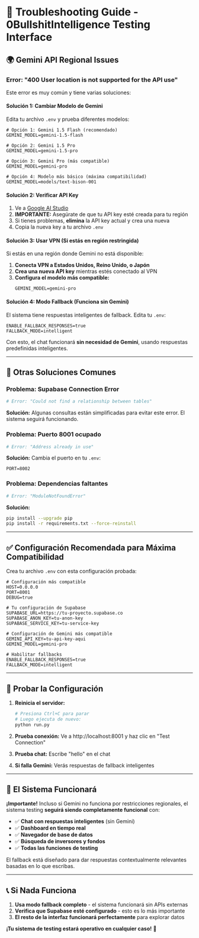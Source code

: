 # 🚨 Troubleshooting Guide - 0BullshitIntelligence Testing Interface

## 🌍 **Gemini API Regional Issues**

### **Error: "400 User location is not supported for the API use"**

Este error es muy común y tiene varias soluciones:

#### **Solución 1: Cambiar Modelo de Gemini**

Edita tu archivo `.env` y prueba diferentes modelos:

```env
# Opción 1: Gemini 1.5 Flash (recomendado)
GEMINI_MODEL=gemini-1.5-flash

# Opción 2: Gemini 1.5 Pro 
GEMINI_MODEL=gemini-1.5-pro

# Opción 3: Gemini Pro (más compatible)
GEMINI_MODEL=gemini-pro

# Opción 4: Modelo más básico (máxima compatibilidad)
GEMINI_MODEL=models/text-bison-001
```

#### **Solución 2: Verificar API Key**

1. Ve a [Google AI Studio](https://aistudio.google.com/app/apikey)
2. **IMPORTANTE:** Asegúrate de que tu API key esté creada para tu región
3. Si tienes problemas, **elimina** la API key actual y crea una nueva
4. Copia la nueva key a tu archivo `.env`

#### **Solución 3: Usar VPN (Si estás en región restringida)**

Si estás en una región donde Gemini no está disponible:

1. **Conecta VPN a Estados Unidos, Reino Unido, o Japón**
2. **Crea una nueva API key** mientras estés conectado al VPN
3. **Configura el modelo más compatible:**
   ```env
   GEMINI_MODEL=gemini-pro
   ```

#### **Solución 4: Modo Fallback (Funciona sin Gemini)**

El sistema tiene respuestas inteligentes de fallback. Edita tu `.env`:

```env
ENABLE_FALLBACK_RESPONSES=true
FALLBACK_MODE=intelligent
```

Con esto, el chat funcionará **sin necesidad de Gemini**, usando respuestas predefinidas inteligentes.

---

## 🔧 **Otras Soluciones Comunes**

### **Problema: Supabase Connection Error**

```bash
# Error: "Could not find a relationship between tables"
```

**Solución:** Algunas consultas están simplificadas para evitar este error. El sistema seguirá funcionando.

### **Problema: Puerto 8001 ocupado**

```bash
# Error: "Address already in use"
```

**Solución:** Cambia el puerto en tu `.env`:
```env
PORT=8002
```

### **Problema: Dependencias faltantes**

```bash
# Error: "ModuleNotFoundError"
```

**Solución:**
```bash
pip install --upgrade pip
pip install -r requirements.txt --force-reinstall
```

---

## ✅ **Configuración Recomendada para Máxima Compatibilidad**

Crea tu archivo `.env` con esta configuración probada:

```env
# Configuración más compatible
HOST=0.0.0.0
PORT=8001
DEBUG=true

# Tu configuración de Supabase
SUPABASE_URL=https://tu-proyecto.supabase.co
SUPABASE_ANON_KEY=tu-anon-key
SUPABASE_SERVICE_KEY=tu-service-key

# Configuración de Gemini más compatible
GEMINI_API_KEY=tu-api-key-aqui
GEMINI_MODEL=gemini-pro

# Habilitar fallbacks
ENABLE_FALLBACK_RESPONSES=true
FALLBACK_MODE=intelligent
```

---

## 🧪 **Probar la Configuración**

1. **Reinicia el servidor:**
   ```bash
   # Presiona Ctrl+C para parar
   # Luego ejecuta de nuevo:
   python run.py
   ```

2. **Prueba conexión:** Ve a http://localhost:8001 y haz clic en "Test Connection"

3. **Prueba chat:** Escribe "hello" en el chat

4. **Si falla Gemini:** Verás respuestas de fallback inteligentes

---

## 🌟 **El Sistema Funcionará**

**¡Importante!** Incluso si Gemini no funciona por restricciones regionales, el sistema testing **seguirá siendo completamente funcional** con:

- ✅ **Chat con respuestas inteligentes** (sin Gemini)
- ✅ **Dashboard en tiempo real** 
- ✅ **Navegador de base de datos**
- ✅ **Búsqueda de inversores y fondos**
- ✅ **Todas las funciones de testing**

El fallback está diseñado para dar respuestas contextualmente relevantes basadas en lo que escribas.

---

## 📞 **Si Nada Funciona**

1. **Usa modo fallback completo** - el sistema funcionará sin APIs externas
2. **Verifica que Supabase esté configurado** - esto es lo más importante
3. **El resto de la interfaz funcionará perfectamente** para explorar datos

**¡Tu sistema de testing estará operativo en cualquier caso!** 🚀